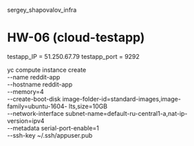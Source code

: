 sergey_shapovalov_infra

# HW-06 (cloud-testapp)
testapp_IP = 51.250.67.79
testapp_port = 9292

yc compute instance create \
--name reddit-app \
--hostname reddit-app \
--memory=4 \
--create-boot-disk image-folder-id=standard-images,image-family=ubuntu-1604-
lts,size=10GB \
--network-interface subnet-name=default-ru-central1-a,nat-ip-version=ipv4 \
--metadata serial-port-enable=1 \
--ssh-key ~/.ssh/appuser.pub
